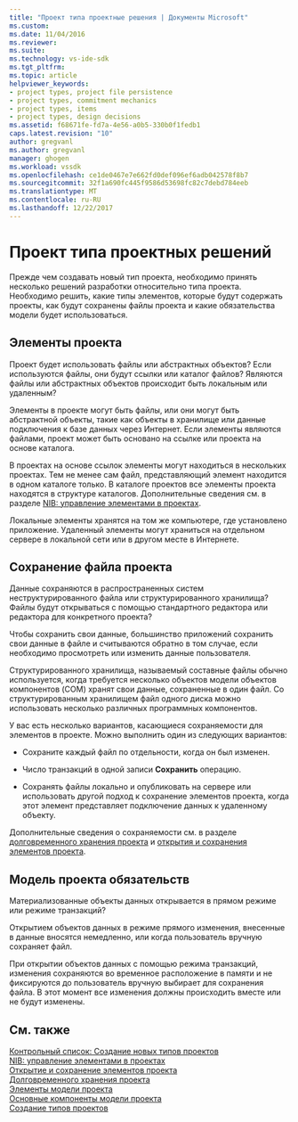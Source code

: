 ```yaml
---
title: "Проект типа проектные решения | Документы Microsoft"
ms.custom: 
ms.date: 11/04/2016
ms.reviewer: 
ms.suite: 
ms.technology: vs-ide-sdk
ms.tgt_pltfrm: 
ms.topic: article
helpviewer_keywords:
- project types, project file persistence
- project types, commitment mechanics
- project types, items
- project types, design decisions
ms.assetid: f68671fe-fd7a-4e56-a0b5-330b0f1fedb1
caps.latest.revision: "10"
author: gregvanl
ms.author: gregvanl
manager: ghogen
ms.workload: vssdk
ms.openlocfilehash: ce1de0467e7e662fd0def096ef6adb042578f8b7
ms.sourcegitcommit: 32f1a690fc445f9586d53698fc82c7debd784eeb
ms.translationtype: MT
ms.contentlocale: ru-RU
ms.lasthandoff: 12/22/2017
---
```

# <a name="project-type-design-decisions"></a>Проект типа проектных решений
Прежде чем создавать новый тип проекта, необходимо принять несколько решений разработки относительно типа проекта. Необходимо решить, какие типы элементов, которые будут содержать проекты, как будут сохранены файлы проекта и какие обязательства модели будет использоваться.  
  
## <a name="project-items"></a>Элементы проекта  
 Проект будет использовать файлы или абстрактных объектов? Если используются файлы, они будут ссылки или каталог файлов? Являются файлы или абстрактных объектов происходит быть локальным или удаленным?  
  
 Элементы в проекте могут быть файлы, или они могут быть абстрактной объекты, такие как объекты в хранилище или данные подключения к базе данных через Интернет. Если элементы являются файлами, проект может быть основано на ссылке или проекта на основе каталога.  
  
 В проектах на основе ссылок элементы могут находиться в нескольких проектах. Тем не менее сам файл, представляющий элемент находится в одном каталоге только. В каталоге проектов все элементы проекта находятся в структуре каталогов. Дополнительные сведения см. в разделе [NIB: управление элементами в проектах](http://msdn.microsoft.com/en-us/762e606b-7f44-4b66-97a1-e30a703654a0).  
  
 Локальные элементы хранятся на том же компьютере, где установлено приложение. Удаленный элементы могут храниться на отдельном сервере в локальной сети или в другом месте в Интернете.  
  
## <a name="project-file-persistence"></a>Сохранение файла проекта  
 Данные сохраняются в распространенных систем неструктурированного файла или структурированного хранилища? Файлы будут открываться с помощью стандартного редактора или редактора для конкретного проекта?  
  
 Чтобы сохранить свои данные, большинство приложений сохранить свои данные в файле и считываются обратно в том случае, если необходимо просмотреть или изменить данные пользователя.  
  
 Структурированного хранилища, называемый составные файлы обычно используется, когда требуется несколько объектов модели объектов компонентов (COM) хранят свои данные, сохраненные в один файл. Со структурированным хранилищем файл одного диска можно использовать несколько различных программных компонентов.  
  
 У вас есть несколько вариантов, касающиеся сохраняемости для элементов в проекте. Можно выполнить один из следующих вариантов:  
  
-   Сохраните каждый файл по отдельности, когда он был изменен.  
  
-   Число транзакций в одной записи **Сохранить** операцию.  
  
-   Сохранять файлы локально и опубликовать на сервере или использовать другой подход к сохранение элементов проекта, когда этот элемент представляет подключение данных к удаленному объекту.  
  
 Дополнительные сведения о сохраняемости см. в разделе [долговременного хранения проекта](../../extensibility/internals/project-persistence.md) и [открытия и сохранения элементов проекта](../../extensibility/internals/opening-and-saving-project-items.md).  
  
## <a name="project-commitment-model"></a>Модель проекта обязательств  
 Материализованные объекты данных открывается в прямом режиме или режиме транзакций?  
  
 Открытием объектов данных в режиме прямого изменения, внесенные в данные вносятся немедленно, или когда пользователь вручную сохраняет файл.  
  
 При открытии объектов данных с помощью режима транзакций, изменения сохраняются во временное расположение в памяти и не фиксируются до пользователь вручную выбирает для сохранения файла. В этот момент все изменения должны происходить вместе или не будут изменены.  
  
## <a name="see-also"></a>См. также  
 [Контрольный список: Создание новых типов проектов](../../extensibility/internals/checklist-creating-new-project-types.md)   
 [NIB: управление элементами в проектах](http://msdn.microsoft.com/en-us/762e606b-7f44-4b66-97a1-e30a703654a0)   
 [Открытие и сохранение элементов проекта](../../extensibility/internals/opening-and-saving-project-items.md)   
 [Долговременного хранения проекта](../../extensibility/internals/project-persistence.md)   
 [Элементы модели проекта](../../extensibility/internals/elements-of-a-project-model.md)   
 [Основные компоненты модели проекта](../../extensibility/internals/project-model-core-components.md)   
 [Создание типов проектов](../../extensibility/internals/creating-project-types.md)